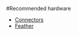 #Recommended hardware
* [Connectors](https://www.digikey.com/product-detail/en/molex-llc/0039532135/WM14526-ND/3160262)
* [Feather](https://www.adafruit.com/product/4062)
